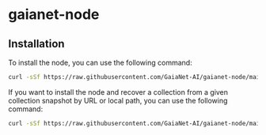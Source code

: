 # gaianet-node

## Installation

To install the node, you can use the following command:

  ```bash
  curl -sSf https://raw.githubusercontent.com/GaiaNet-AI/gaianet-node/main/install-gaia.sh | bash -s -- --model-url <model-url>
  ```

If you want to install the node and recover a collection from a given collection snapshot by URL or local path, you can use the following command:

  ```bash
  curl -sSf https://raw.githubusercontent.com/GaiaNet-AI/gaianet-node/main/install-gaia.sh | bash -s -- --model-url <model-url> --collection-name <recovered-collection-name> --snapshot <snapshot-url-or-path>
  ```
